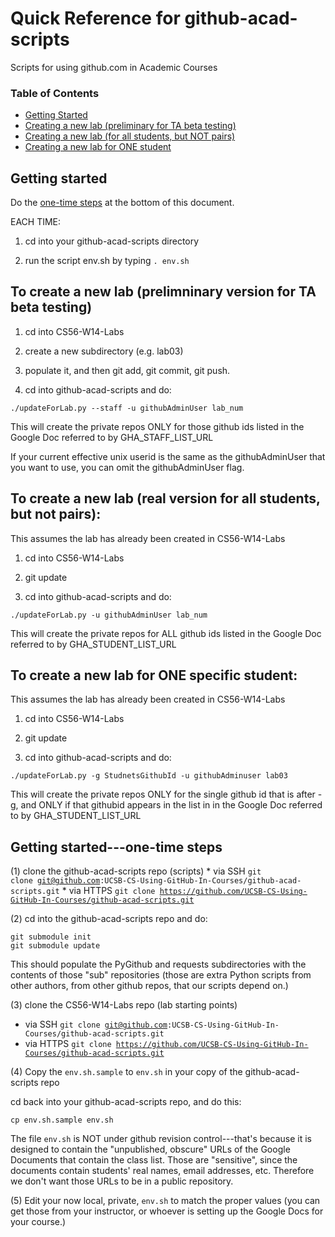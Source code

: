 # Quick Reference for github-acad-scripts

Scripts for using github.com in Academic Courses

### Table of Contents
* [Getting Started](https://github.com/UCSB-CS-Using-GitHub-In-Courses/github-acad-scripts/blob/master/QUICK-REFERENCE.md#getting-started)
* [Creating a new lab (preliminary for TA beta testing)](https://github.com/UCSB-CS-Using-GitHub-In-Courses/github-acad-scripts/blob/master/QUICK-REFERENCE.md#to-create-a-new-lab-prelimninary-version-for-ta-beta-testing)
* [Creating a new lab (for all students, but NOT pairs)](https://github.com/UCSB-CS-Using-GitHub-In-Courses/github-acad-scripts/blob/master/QUICK-REFERENCE.md#to-create-a-new-lab-real-version-for-all-students-but-not-pairs)
* [Creating a new lab for ONE student](https://github.com/UCSB-CS-Using-GitHub-In-Courses/github-acad-scripts/blob/master/QUICK-REFERENCE.md#to-create-a-new-lab-for-one-specific-student)


## Getting started

Do the [one-time steps](https://github.com/UCSB-CS-Using-GitHub-In-Courses/github-acad-scripts/blob/master/QUICK-REFERENCE.md#getting-started---one-time-steps) at the bottom of this document.

EACH TIME: 

1. cd into your github-acad-scripts directory

2. run the script env.sh by typing 
 ```. env.sh```
 
## To create a new lab (prelimninary version for TA beta testing)

1. cd into CS56-W14-Labs

2. create a new subdirectory (e.g. lab03)

3. populate it, and then git add, git commit, git push.

4. cd into github-acad-scripts and do:

 ```./updateForLab.py --staff -u githubAdminUser lab_num```
 
This will create the private repos ONLY for those github ids listed in the Google Doc referred to by GHA_STAFF_LIST_URL
 
If your current effective unix userid is the same as the githubAdminUser that you want to use, you can omit the githubAdminUser flag.
 
## To create a new lab (real version for all students, but not pairs):

This assumes the lab has already been created in CS56-W14-Labs

1. cd into CS56-W14-Labs

2. git update

3. cd into github-acad-scripts and do:

 ```./updateForLab.py -u githubAdminUser lab_num ```
 
This will create the private repos for ALL github ids listed in the Google Doc referred to by GHA_STUDENT_LIST_URL
 
 
## To create a new lab for ONE specific student:

This assumes the lab has already been created in CS56-W14-Labs

1. cd into CS56-W14-Labs

2. git update

3. cd into github-acad-scripts and do:

 ```./updateForLab.py -g StudnetsGithubId -u githubAdminuser lab03```
 

 This will create the private repos ONLY for the single github id that is after -g, and ONLY if that githubid appears in the list in in the Google Doc referred to by GHA_STUDENT_LIST_URL


## Getting started---one-time steps

(1) clone the github-acad-scripts repo (scripts)
    * via SSH <code>git clone git@github.com:UCSB-CS-Using-GitHub-In-Courses/github-acad-scripts.git</code>
    * via HTTPS <code>git clone https://github.com/UCSB-CS-Using-GitHub-In-Courses/github-acad-scripts.git</code>
    
(2) cd into the github-acad-scripts repo and do:

```
git submodule init 
git submodule update
```
 This should populate the PyGithub and requests subdirectories with the contents of those "sub" repositories (those     are extra Python scripts from other authors, from other github repos, that our scripts depend on.)
 
(3) clone the CS56-W14-Labs repo (lab starting points)

* via SSH <code>git clone git@github.com:UCSB-CS-Using-GitHub-In-Courses/github-acad-scripts.git</code>
* via HTTPS <code>git clone https://github.com/UCSB-CS-Using-GitHub-In-Courses/github-acad-scripts.git</code>

(4) Copy the <code>env.sh.sample</code> to <code>env.sh</code> in your copy of the github-acad-scripts repo

cd back into your github-acad-scripts repo, and do this:

 ```cp env.sh.sample env.sh```
 
The file <code>env.sh</code> is NOT under github revision control---that's because it is designed to contain the "unpublished, obscure" URLs of the Google Documents that contain the class list.    Those are "sensitive", since the documents contain students' real names, email addresses, etc.  Therefore we don't want those URLs to be in a public repository.

(5) Edit your now local, private, <code>env.sh</code> to match the proper values (you can get those from your instructor, or whoever is setting up the Google Docs for your course.)


